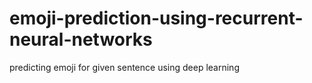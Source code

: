 # emoji-prediction-using-recurrent-neural-networks
predicting emoji for given sentence using deep learning

